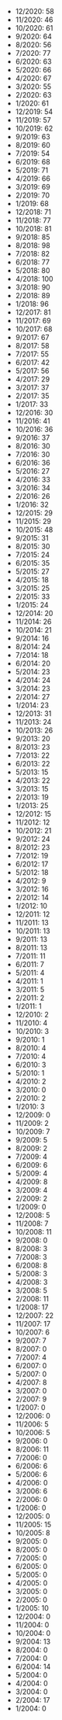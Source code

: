 *  12/2020: 58
*  11/2020: 46
*  10/2020: 61
*  9/2020: 64
*  8/2020: 56
*  7/2020: 77
*  6/2020: 63
*  5/2020: 66
*  4/2020: 67
*  3/2020: 55
*  2/2020: 63
*  1/2020: 61
*  12/2019: 54
*  11/2019: 57
*  10/2019: 62
*  9/2019: 63
*  8/2019: 60
*  7/2019: 54
*  6/2019: 68
*  5/2019: 71
*  4/2019: 66
*  3/2019: 69
*  2/2019: 70
*  1/2019: 68
*  12/2018: 71
*  11/2018: 77
*  10/2018: 81
*  9/2018: 85
*  8/2018: 98
*  7/2018: 82
*  6/2018: 77
*  5/2018: 80
*  4/2018: 100
*  3/2018: 90
*  2/2018: 89
*  1/2018: 96
*  12/2017: 81
*  11/2017: 69
*  10/2017: 68
*  9/2017: 67
*  8/2017: 58
*  7/2017: 55
*  6/2017: 42
*  5/2017: 56
*  4/2017: 29
*  3/2017: 37
*  2/2017: 35
*  1/2017: 33
*  12/2016: 30
*  11/2016: 41
*  10/2016: 36
*  9/2016: 37
*  8/2016: 30
*  7/2016: 30
*  6/2016: 36
*  5/2016: 27
*  4/2016: 33
*  3/2016: 34
*  2/2016: 26
*  1/2016: 32
*  12/2015: 29
*  11/2015: 29
*  10/2015: 48
*  9/2015: 31
*  8/2015: 30
*  7/2015: 24
*  6/2015: 35
*  5/2015: 27
*  4/2015: 18
*  3/2015: 25
*  2/2015: 33
*  1/2015: 24
*  12/2014: 20
*  11/2014: 26
*  10/2014: 21
*  9/2014: 16
*  8/2014: 24
*  7/2014: 18
*  6/2014: 20
*  5/2014: 23
*  4/2014: 24
*  3/2014: 23
*  2/2014: 27
*  1/2014: 23
*  12/2013: 31
*  11/2013: 24
*  10/2013: 26
*  9/2013: 20
*  8/2013: 23
*  7/2013: 22
*  6/2013: 22
*  5/2013: 15
*  4/2013: 22
*  3/2013: 15
*  2/2013: 19
*  1/2013: 25
*  12/2012: 15
*  11/2012: 12
*  10/2012: 21
*  9/2012: 24
*  8/2012: 23
*  7/2012: 19
*  6/2012: 17
*  5/2012: 18
*  4/2012: 9
*  3/2012: 16
*  2/2012: 14
*  1/2012: 10
*  12/2011: 12
*  11/2011: 13
*  10/2011: 13
*  9/2011: 13
*  8/2011: 13
*  7/2011: 11
*  6/2011: 7
*  5/2011: 4
*  4/2011: 1
*  3/2011: 5
*  2/2011: 2
*  1/2011: 1
*  12/2010: 2
*  11/2010: 4
*  10/2010: 3
*  9/2010: 1
*  8/2010: 4
*  7/2010: 4
*  6/2010: 3
*  5/2010: 1
*  4/2010: 2
*  3/2010: 0
*  2/2010: 2
*  1/2010: 3
*  12/2009: 0
*  11/2009: 2
*  10/2009: 7
*  9/2009: 5
*  8/2009: 2
*  7/2009: 4
*  6/2009: 6
*  5/2009: 4
*  4/2009: 8
*  3/2009: 4
*  2/2009: 2
*  1/2009: 0
*  12/2008: 5
*  11/2008: 7
*  10/2008: 11
*  9/2008: 0
*  8/2008: 3
*  7/2008: 3
*  6/2008: 8
*  5/2008: 3
*  4/2008: 3
*  3/2008: 5
*  2/2008: 11
*  1/2008: 17
*  12/2007: 22
*  11/2007: 17
*  10/2007: 6
*  9/2007: 7
*  8/2007: 0
*  7/2007: 4
*  6/2007: 0
*  5/2007: 0
*  4/2007: 8
*  3/2007: 0
*  2/2007: 9
*  1/2007: 0
*  12/2006: 0
*  11/2006: 5
*  10/2006: 5
*  9/2006: 0
*  8/2006: 11
*  7/2006: 0
*  6/2006: 6
*  5/2006: 6
*  4/2006: 0
*  3/2006: 6
*  2/2006: 0
*  1/2006: 0
*  12/2005: 0
*  11/2005: 15
*  10/2005: 8
*  9/2005: 0
*  8/2005: 0
*  7/2005: 0
*  6/2005: 0
*  5/2005: 0
*  4/2005: 0
*  3/2005: 0
*  2/2005: 0
*  1/2005: 10
*  12/2004: 0
*  11/2004: 0
*  10/2004: 0
*  9/2004: 13
*  8/2004: 0
*  7/2004: 0
*  6/2004: 14
*  5/2004: 0
*  4/2004: 0
*  3/2004: 0
*  2/2004: 17
*  1/2004: 0